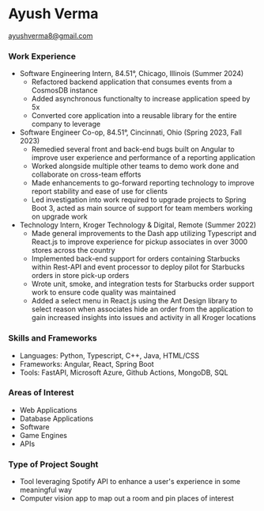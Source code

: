 # Ayush Verma
ayushverma8@gmail.com

### Work Experience

 - Software Engineering Intern, 84.51°, Chicago, Illinois (Summer 2024)
    - Refactored backend application that consumes events from a CosmosDB instance
    - Added asynchronous functionalty to increase application speed by 5x
    - Converted core application into a reusable library for the entire company to leverage
 - Software Engineer Co-op, 84.51°, Cincinnati, Ohio (Spring 2023, Fall 2023)
    - Remedied several front and back-end bugs built on Angular to improve user experience and performance of a reporting  application
    - Worked alongside multiple other teams to demo work done and collaborate on cross-team efforts
    - Made enhancements to go-forward reporting technology to improve report stability and ease of use for clients
    - Led investigation into work required to upgrade projects to Spring Boot 3, acted as main source of support for team members working on upgrade work
 - Technology Intern, Kroger Technology & Digital, Remote (Summer 2022)
    - Made general improvements to the Dash app utilizing Typescript and React.js to improve experience for pickup associates in over 3000 stores across the country
    - Implemented back-end support for orders containing Starbucks within Rest-API and event processor to deploy pilot for Starbucks orders in store pick-up orders
    - Wrote unit, smoke, and integration tests for Starbucks order support work to ensure code quality was maintained
    - Added a select menu in React.js using the Ant Design library to select reason when associates hide an order from the application to gain increased insights into issues and activity in all Kroger locations

### Skills and Frameworks

 - Languages: Python, Typescript, C++, Java, HTML/CSS
 - Frameworks: Angular, React, Spring Boot
 - Tools: FastAPI, Microsoft Azure, Github Actions, MongoDB, SQL

### Areas of Interest

 - Web Applications
 - Database Applications
 - Software
 - Game Engines
 - APIs

### Type of Project Sought
 - Tool leveraging Spotify API to enhance a user's experience in some meaningful way
 - Computer vision app to map out a room and pin places of interest
